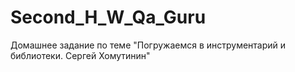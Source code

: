 # Second_H_W_Qa_Guru
Домашнее задание по теме "Погружаемся в инструментарий и библиотеки. Сергей Хомутинин"
